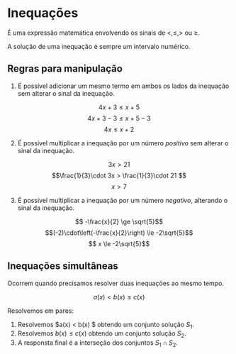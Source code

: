 # Inequações

É uma expressão matemática envolvendo os sinais de $<, \le, >$ ou $\ge$.

A solução de uma inequação é sempre um intervalo numérico. 

## Regras para manipulação

1. É possível adicionar um mesmo termo em ambos os lados da inequação sem alterar o sinal da inequação.

$$4x + 3 \le  x +5 $$
$$4x + 3 -3 \le  x +5 -3$$
$$4x  \le  x + 2  $$



2. É possível multiplicar a inequação por um número _positivo_ sem alterar o sinal da inequação. 

$$3x > 21 $$
$$\frac{1}{3}\cdot 3x > \frac{1}{3}\cdot 21 $$
$$ x > 7 $$


3. É possível multiplicar a inequação por um número _negativo_, alterando o sinal da inequação. 

$$ -\frac{x}{2} \ge \sqrt{5}$$
$$(-2)\cdot\left(-\frac{x}{2}\right) \le -2\sqrt{5}$$
$$ x \le -2\sqrt{5}$$


## Inequações simultâneas

Ocorrem quando precisamos resolver duas inequações ao mesmo tempo. 

$$ a(x) < b(x) \le c(x)$$

Resolvemos em pares:

1. Resolvemos $a(x) < b(x) $ obtendo um conjunto solução $S_1$.
2. Resolvemos $b(x)\le c(x)$ obtendo um conjunto solução $S_2$. 
3. A responsta final é a interseção dos conjuntos $S_1\cap S_2$. 